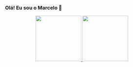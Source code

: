 ### Olá! Eu sou o Marcelo 👋

<div align="center">
  <a href="https://github.com/MassonMarcelo">
  <img height="150em" src="https://github-readme-stats.vercel.app/api?username=MassonMarcelo&show_icons=true&theme=dark&include_all_commits=true&count_private=true"/>
  <img height="150em" src="https://github-readme-stats.vercel.app/api/top-langs/?username=MassonMarcelo&layout=compact&langs_count=7&theme=dark"/>
</div>
 
